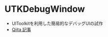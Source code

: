 # UTKDebugWindow
- UIToolkitを利用した簡易的なデバッグUIの試作
- [Qiita 記事](https://qiita.com/v9129/items/fc0ed37fc67fd170d321)
